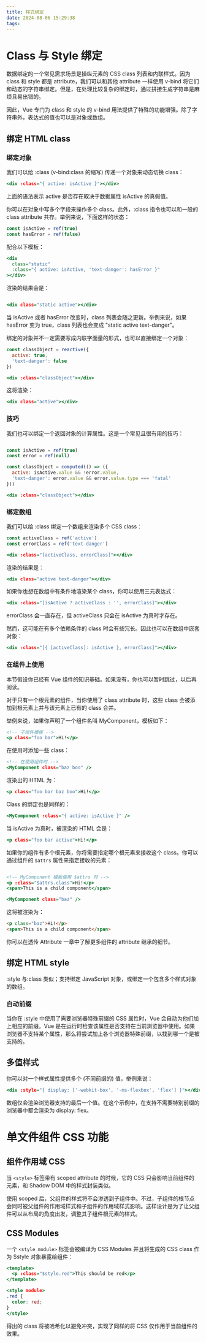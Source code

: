 ```yaml
---
title: 样式绑定
date: 2024-08-06 15:29:38
tags:
---
```


# Class 与 Style 绑定
数据绑定的一个常见需求场景是操纵元素的 CSS class 列表和内联样式。因为 class 和 style 都是 attribute，我们可以和其他 attribute 一样使用 v-bind 将它们和动态的字符串绑定。但是，在处理比较复杂的绑定时，通过拼接生成字符串是麻烦且易出错的。

因此，Vue 专门为 class 和 style 的 v-bind 用法提供了特殊的功能增强。除了字符串外，表达式的值也可以是对象或数组。

## 绑定 HTML class

### 绑定对象
我们可以给 :class (v-bind:class 的缩写) 传递一个对象来动态切换 class：

```htm
<div :class="{ active: isActive }"></div>
```
上面的语法表示 active 是否存在取决于数据属性 isActive 的真假值。

你可以在对象中写多个字段来操作多个 class。此外，:class 指令也可以和一般的 class attribute 共存。举例来说，下面这样的状态：
```javascript
const isActive = ref(true)
const hasError = ref(false)
```

配合以下模板：
```htm
<div
  class="static"
  :class="{ active: isActive, 'text-danger': hasError }"
></div>
```
渲染的结果会是：
```htm

<div class="static active"></div>
```
当 isActive 或者 hasError 改变时，class 列表会随之更新。举例来说，如果 hasError 变为 true，class 列表也会变成 "static active text-danger"。

绑定的对象并不一定需要写成内联字面量的形式，也可以直接绑定一个对象：
```javascript
const classObject = reactive({
  active: true,
  'text-danger': false
})
```
```htm
<div :class="classObject"></div>
```
这将渲染：


```htm
<div class="active"></div>

```

### 技巧
我们也可以绑定一个返回对象的计算属性。这是一个常见且很有用的技巧：
```javascript

const isActive = ref(true)
const error = ref(null)

const classObject = computed(() => ({
  active: isActive.value && !error.value,
  'text-danger': error.value && error.value.type === 'fatal'
}))
```
```htm
<div :class="classObject"></div>
```

### 绑定数组​
我们可以给 :class 绑定一个数组来渲染多个 CSS class：
```javascript
const activeClass = ref('active')
const errorClass = ref('text-danger')
```

```htm
<div :class="[activeClass, errorClass]"></div>
```
渲染的结果是：

```htm
<div class="active text-danger"></div>
```
如果你也想在数组中有条件地渲染某个 class，你可以使用三元表达式：


```htm
<div :class="[isActive ? activeClass : '', errorClass]"></div>
```
errorClass 会一直存在，但 activeClass 只会在 isActive 为真时才存在。

然而，这可能在有多个依赖条件的 class 时会有些冗长。因此也可以在数组中嵌套对象：
```htm
<div :class="[{ [activeClass]: isActive }, errorClass]"></div>
```
### 在组件上使用​
本节假设你已经有 Vue 组件的知识基础。如果没有，你也可以暂时跳过，以后再阅读。

对于只有一个根元素的组件，当你使用了 class attribute 时，这些 class 会被添加到根元素上并与该元素上已有的 class 合并。

举例来说，如果你声明了一个组件名叫 MyComponent，模板如下：

```htm
<!-- 子组件模板 -->
<p class="foo bar">Hi!</p>
```
在使用时添加一些 class：

```htm
<!-- 在使用组件时 -->
<MyComponent class="baz boo" />
```
渲染出的 HTML 为：

```htm
<p class="foo bar baz boo">Hi!</p>

```

Class 的绑定也是同样的：

```htm
<MyComponent :class="{ active: isActive }" />
```
当 isActive 为真时，被渲染的 HTML 会是：
```htm
<p class="foo bar active">Hi!</p>
```
如果你的组件有多个根元素，你将需要指定哪个根元素来接收这个 class。你可以通过组件的 `$attrs` 属性来指定接收的元素：

```htm

<!-- MyComponent 模板使用 $attrs 时 -->
<p :class="$attrs.class">Hi!</p>
<span>This is a child component</span>

<MyComponent class="baz" />
```
这将被渲染为：

```html
<p class="baz">Hi!</p>
<span>This is a child component</span>
```
你可以在透传 Attribute 一章中了解更多组件的 attribute 继承的细节。


## 绑定 HTML style
:style 与:class 类似；支持绑定 JavaScript 对象，或绑定一个包含多个样式对象的数组。

### 自动前缀
当你在 :style 中使用了需要浏览器特殊前缀的 CSS 属性时，Vue 会自动为他们加上相应的前缀。Vue 是在运行时检查该属性是否支持在当前浏览器中使用。如果浏览器不支持某个属性，那么将尝试加上各个浏览器特殊前缀，以找到哪一个是被支持的。

## 多值样式

你可以对一个样式属性提供多个 (不同前缀的) 值，举例来说：
```htm
<div :style="{ display: ['-webkit-box', '-ms-flexbox', 'flex'] }"></div>
```
数组仅会渲染浏览器支持的最后一个值。在这个示例中，在支持不需要特别前缀的浏览器中都会渲染为 display: flex。


# 单文件组件 CSS 功能
## 组件作用域 CSS
当 `<style>` 标签带有 scoped attribute 的时候，它的 CSS 只会影响当前组件的元素，和 Shadow DOM 中的样式封装类似。

使用 scoped 后，父组件的样式将不会渗透到子组件中。不过，子组件的根节点会同时被父组件的作用域样式和子组件的作用域样式影响。这样设计是为了让父组件可以从布局的角度出发，调整其子组件根元素的样式。

## CSS Modules

一个 `<style module>` 标签会被编译为 CSS Modules 并且将生成的 CSS class 作为 $style 对象暴露给组件：
```htm
<template>
  <p :class="$style.red">This should be red</p>
</template>

<style module>
.red {
  color: red;
}
</style>
```
得出的 class 将被哈希化以避免冲突，实现了同样的将 CSS 仅作用于当前组件的效果。